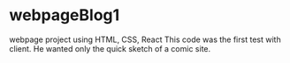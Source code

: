 # webpageBlog1
webpage project using HTML, CSS, React
This code was the first test with client. He wanted only the quick sketch of a comic site.
